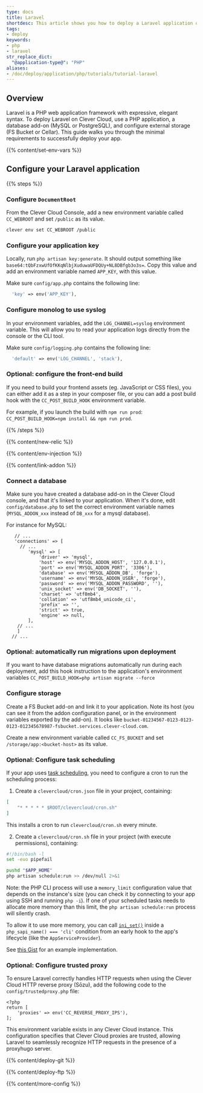 ```yaml
---
type: docs
title: Laravel
shortdesc: This article shows you how to deploy a Laravel application on Clever Cloud.
tags:
- deploy
keywords:
- php
- laravel
str_replace_dict:
  "@application-type@": "PHP"
aliases:
- /doc/deploy/application/php/tutorials/tutorial-laravel
---
```


## Overview

Laravel is a PHP web application framework with expressive, elegant syntax. To deploy Laravel on Clever Cloud, use a PHP application, a database add-on (MySQL or PostgreSQL), and configure external storage (FS Bucket or Cellar). This guide walks you through the minimal requirements to successfully deploy your app.


{{% content/set-env-vars %}}

## Configure your Laravel application

{{% steps %}}

### Configure `DocumentRoot`

From the Clever Cloud Console, add a new environment variable called `CC_WEBROOT` and set `/public` as its value.

```bash
clever env set CC_WEBROOT /public 
```

### Configure your application key

Locally, run `php artisan key:generate`. It should output something like `base64:tQbFzxwUfOfKKqNlbjXuduwaUFDQUy+NL8DBfgb3o3s=`. Copy this value and add an environment variable named `APP_KEY`, with this value.

Make sure `config/app.php` contains the following line:

```php
  'key' => env('APP_KEY'),
```

### Configure monolog to use syslog

In your environment variables, add the `LOG_CHANNEL=syslog` environment variable. This will allow you to read your application logs directly from the console or the CLI tool.

Make sure `config/logging.php` contains the following line:

```php
  'default' => env('LOG_CHANNEL', 'stack'),
```

### Optional: configure the front-end build

If you need to build your frontend assets (eg. JavaScript or CSS files), you can either add it as a step in your composer file, or you can add a post build hook with the `CC_POST_BUILD_HOOK` environment variable.

For example, if you launch the build with `npm run prod`: `CC_POST_BUILD_HOOK=npm install && npm run prod`.

{{% /steps %}}

{{% content/new-relic %}}

{{% content/env-injection %}}

{{% content/link-addon %}}

### Connect a database

Make sure you have created a database add-on in the Clever Cloud console, and that it's linked to your application. When it's done, edit `config/database.php` to set the correct environment variable names (`MYSQL_ADDON_xxx` instead of `DB_xxx` for a mysql database).

For instance for MySQL:

```php{linenos=table}
   // ...
   'connections' => [
     // ...
        'mysql' => [
            'driver' => 'mysql',
            'host' => env('MYSQL_ADDON_HOST', '127.0.0.1'),
            'port' => env('MYSQL_ADDON_PORT', '3306'),
            'database' => env('MYSQL_ADDON_DB', 'forge'),
            'username' => env('MYSQL_ADDON_USER', 'forge'),
            'password' => env('MYSQL_ADDON_PASSWORD', ''),
            'unix_socket' => env('DB_SOCKET', ''),
            'charset' => 'utf8mb4',
            'collation' => 'utf8mb4_unicode_ci',
            'prefix' => '',
            'strict' => true,
            'engine' => null,
        ],
    // ...
    ]
  // ...
```

### Optional: automatically run migrations upon deployment

If you want to have database migrations automatically run during each deployment, add this hook instruction to the application's environment variables `CC_POST_BUILD_HOOK=php artisan migrate --force`

### Configure storage

Create a FS Bucket add-on and link it to your application. Note its host (you can see it from the addon configuration panel, or in the environment variables exported by the add-on). It looks like `bucket-01234567-0123-0123-0123-012345678987-fsbucket.services.clever-cloud.com`.

Create a new environment variable called `CC_FS_BUCKET` and set `/storage/app:<bucket-host>` as its value.

### Optional: Configure task scheduling

If your app uses [task scheduling](https://laravel.com/docs/scheduling), you need to configure a cron to run the scheduling process:

1. Create a `clevercloud/cron.json` file in your project, containing:

```json
[
    "* * * * * $ROOT/clevercloud/cron.sh"
]
```

This installs a cron to run `clevercloud/cron.sh` every minute.

2. Create a `clevercloud/cron.sh` file in your project (with execute permissions), containing:

```bash
#!/bin/bash -l
set -euo pipefail

pushd "$APP_HOME"
php artisan schedule:run >> /dev/null 2>&1
```

Note: the PHP CLI process will use a `memory_limit` configuration value that depends on the instance's size (you can check it by connecting to your app using SSH and running `php -i`).
If one of your scheduled tasks needs to allocate more memory than this limit, the `php artisan schedule:run` process will silently crash.

To allow it to use more memory, you can call [`ini_set()`](https://www.php.net/manual/en/function.ini-set) inside a `php_sapi_name() === 'cli'` condition from an early hook to the app's lifecycle (like the `AppServiceProvider`).

See [this Gist](https://gist.github.com/dsferruzza/e57dd3db957efe7a649325868f0024a4) for an example implementation.

### Optional: Configure trusted proxy

To ensure Laravel correctly handles HTTP requests when using the Clever Cloud HTTP reverse proxy (Sōzu), add the following code to the `config/trustedproxy.php` file:

```php{linenos=table}
<?php
return [
    'proxies' => env('CC_REVERSE_PROXY_IPS'),
];
```

This environment variable exists in any Clever Cloud instance. This configuration specifies that Clever Cloud proxies are trusted, allowing Laravel to seamlessly recognize HTTP requests in the presence of a proxyhugo server.

{{% content/deploy-git %}}

{{% content/deploy-ftp %}}

{{% content/more-config %}}
